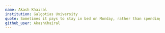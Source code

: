 ```yaml
---
name: Akash Khairal 
institution: Galgotias University
quote: Sometimes it pays to stay in bed on Monday, rather than spending the rest of the week debugging Monday's code.
github_user: AkashKhairal
---
```

